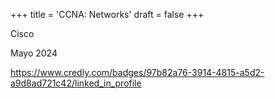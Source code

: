 +++
title = 'CCNA: Networks'
draft = false
+++

Cisco

Mayo 2024

https://www.credly.com/badges/97b82a76-3914-4815-a5d2-a9d8ad721c42/linked_in_profile